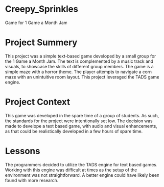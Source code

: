# Creepy_Sprinkles
Game for 1 Game a Month Jam

# Project Summery
This project was a simple text-based game developed by a small group for the 1 Game a Month Jam. The text is complemented by a music track and visuals, to showcase the skills of different group members. The game is a simple maze with a horror theme. The player attempts to navigate a corn maze with an unintuitive room layout. This project leveraged the TADS game engine.

# Project Context
This game was developed in the spare time of a group of students. As such, the standards for the project were intentionally set low. The decision was made to develope a text based game, with audio and visual enhancements, as that could be realistically developed in a few hours of spare time.

# Lessons
The programmers decided to utilize the TADS engine for text based games. Working with this engine was difficult at times as the setup of the environment was not straightforward. A better engine could have likely been found with more research.
